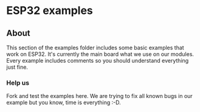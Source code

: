 # ESP32 examples

## About

This section of the examples folder includes some basic examples that work on ESP32. It's currently the main board what we use on our modules. Every example includes comments so you should understand everything just fine.

### Help us

Fork and test the examples here. We are trying to fix all known bugs in our example but you know, time is everything :-D.